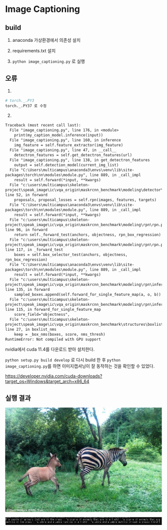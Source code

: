 # Image Captioning

## build

1. anaconda 가상환경에서 의존성 설치
2. requirements.txt  설치

3. `python image_captioning.py` 로 실행

## 오류

1.

```python
# torch._.PY3
torch._.PY37 로 수정
```

2.

```
Traceback (most recent call last):  
  File "image_captioning.py", line 176, in <module>
    print(my_caption_model.inference(input))
  File "image_captioning.py", line 160, in inference
    img_feature = self.feature_extractor(img_feature)
  File "image_captioning.py", line 47, in __call__
    detectron_features = self.get_detectron_features(url)
  File "image_captioning.py", line 138, in get_detectron_features
    output = self.detection_model(current_img_list)
  File "C:\Users\multicampus\anaconda3\envs\venv\lib\site-packages\torch\nn\modules\module.py", line 889, in _call_impl
    result = self.forward(*input, **kwargs)
  File "c:\users\multicampus\skeleton-project\speak_image\ic\vqa_origin\maskrcnn_benchmark\modeling\detector\generalized_rcnn.py", line 52, in forward
    proposals, proposal_losses = self.rpn(images, features, targets)
  File "C:\Users\multicampus\anaconda3\envs\venv\lib\site-packages\torch\nn\modules\module.py", line 889, in _call_impl
    result = self.forward(*input, **kwargs)
  File "c:\users\multicampus\skeleton-project\speak_image\ic\vqa_origin\maskrcnn_benchmark\modeling\rpn\rpn.py", line 96, in forward
    return self._forward_test(anchors, objectness, rpn_box_regression)
  File "c:\users\multicampus\skeleton-project\speak_image\ic\vqa_origin\maskrcnn_benchmark\modeling\rpn\rpn.py", line 117, in _forward_test
    boxes = self.box_selector_test(anchors, objectness, rpn_box_regression)
  File "C:\Users\multicampus\anaconda3\envs\venv\lib\site-packages\torch\nn\modules\module.py", line 889, in _call_impl
    result = self.forward(*input, **kwargs)
  File "c:\users\multicampus\skeleton-project\speak_image\ic\vqa_origin\maskrcnn_benchmark\modeling\rpn\inference.py", line 135, in forward
    sampled_boxes.append(self.forward_for_single_feature_map(a, o, b))
  File "c:\users\multicampus\skeleton-project\speak_image\ic\vqa_origin\maskrcnn_benchmark\modeling\rpn\inference.py", line 115, in forward_for_single_feature_map
    score_field="objectness",
  File "c:\users\multicampus\skeleton-project\speak_image\ic\vqa_origin\maskrcnn_benchmark\structures\boxlist_ops.py", line 27, in boxlist_nms
    keep = _box_nms(boxes, score, nms_thresh)
RuntimeError: Not compiled with GPU support
```

nvidia에서 cuda 11.4를 다운로드 받아 설치한다.

`python setup.py build develop` 로 다시 build 한 후 `python image_captioning.py`를 하면 이미지캡셔닝이 잘 동작하는 것을 확인할 수 있었다.

 https://developer.nvidia.com/cuda-downloads?target_os=Windows&target_arch=x86_64 



## 실행 결과

![zebra](README.assets\zebra.jpeg)

![image-20210903094842192](README.assets\image-20210903094842192.png)

